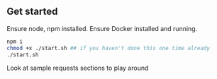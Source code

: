 ## Get started

Ensure node, npm installed. Ensure Docker installed and running.
```bash
npm i
chmod +x ./start.sh ## if you haven't done this one time already
./start.sh
```
Look at sample requests sections to play around
